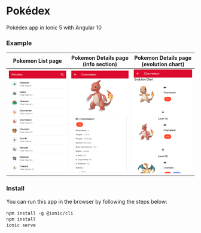 # Pokédex
Pokédex app in Ionic 5 with Angular 10

### Example

Pokemon List page         |  Pokemon Details page (info section) |  Pokemon Details page (evolution chart)
:------------------------:|:-------------------------:|:-------------------------:
![](https://github.com/cristofima/Pokedex/blob/main/screenshots/android/pokemon-list.png)  |  ![](https://github.com/cristofima/Pokedex/blob/main/screenshots/android/pokemon-detailts-part1.png) |  ![](https://github.com/cristofima/Pokedex/blob/main/screenshots/android/pokemon-detailts-part2.png)

### Install

You can run this app in the browser by following the steps below:

```
npm install -g @ionic/cli
npm install
ionic serve
```
